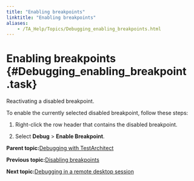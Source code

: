```yaml
--- 
title: "Enabling breakpoints"
linktitle: "Enabling breakpoints"
aliases: 
    - /TA_Help/Topics/Debugging_enabling_breakpoints.html
---
```

# Enabling breakpoints {#Debugging_enabling_breakpoint .task}

Reactivating a disabled breakpoint.

To enable the currently selected disabled breakpoint, follow these steps:

1.  Right-click the row header that contains the disabled breakpoint.

2.  Select **Debug** \> **Enable Breakpoint**.


**Parent topic:**[Debugging with TestArchitect](../../TA_Help/Topics/Debugging.html)

**Previous topic:**[Disabling breakpoints](../../TA_Help/Topics/Debugging_disabling_breakpoints.html)

**Next topic:**[Debugging in a remote desktop session](../../TA_Help/Topics/Debugging_remote_desktop_session.html)

